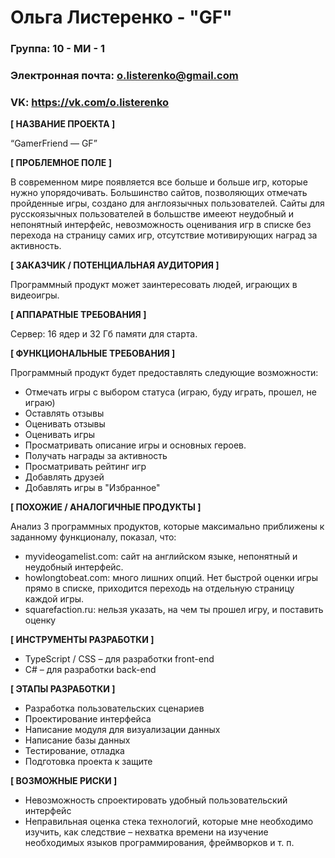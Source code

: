 # Ольга Листеренко - "GF"

### Группа: 10 - МИ - 1
### Электронная почта: o.listerenko@gmail.com
### VK: https://vk.com/o.listerenko


**[ НАЗВАНИЕ ПРОЕКТА ]**

“GamerFriend — GF”

**[ ПРОБЛЕМНОЕ ПОЛЕ ]**

В современном мире появляется все больше и больше игр, которые нужно упорядочивать. Большинство сайтов, позволяющих отмечать пройденные игры, создано для англоязычных пользователей. Сайты для русскоязычных пользователей в большстве имееют неудобный и непонятный интерфейс, невозможность оценивания игр в списке без перехода на страницу самих игр, отсутствие мотивирующих наград за активность.

**[ ЗАКАЗЧИК / ПОТЕНЦИАЛЬНАЯ АУДИТОРИЯ ]**

Программный продукт может заинтересовать людей, играющих в видеоигры.

**[ АППАРАТНЫЕ ТРЕБОВАНИЯ ]** 

Сервер: 16 ядер и 32 Гб памяти для старта.

**[ ФУНКЦИОНАЛЬНЫЕ ТРЕБОВАНИЯ ]**

Программный продукт будет предоставлять следующие возможности:
* Отмечать игры с выбором статуса (играю, буду играть, прошел, не играю) 
* Оставлять отзывы
* Оценивать отзывы
* Оценивать игры
* Просматривать описание игры и основных героев.
* Получать награды за активность
* Просматривать рейтинг игр
* Добавлять друзей
* Добавлять игры в "Избранное"

**[ ПОХОЖИЕ / АНАЛОГИЧНЫЕ ПРОДУКТЫ ]**

Анализ 3 программных продуктов, которые максимально приближены к заданному функционалу, показал, что:

* myvideogamelist.com:  сайт на английском языке, непонятный и неудобный интерфейс.
*	howlongtobeat.com: много лишних опций. Нет быстрой оценки игры прямо в списке, приходится переходь на отдельную страницу каждой игры.
* squarefaction.ru:  нельзя указать, на чем ты прошел игру, и поставить оценку

**[ ИНСТРУМЕНТЫ РАЗРАБОТКИ ]**

*	TypeScript / CSS – для разработки front-end
*	C# – для разработки back-end

**[ ЭТАПЫ РАЗРАБОТКИ ]**

*	Разработка пользовательских сценариев
*	Проектирование интерфейса
*	Написание модуля для визуализации данных
*	Написание базы данных
*	Тестирование, отладка
*	Подготовка проекта к защите

**[ ВОЗМОЖНЫЕ РИСКИ ]**

*	Невозможность спроектировать удобный пользовательский интерфейс 
*	Неправильная оценка стека технологий, которые мне необходимо изучить, как следствие – нехватка времени на изучение    необходимых языков программирования, фреймворков и т. п.

